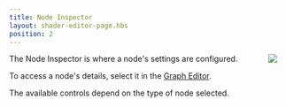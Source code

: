 ```yaml
---
title: Node Inspector
layout: shader-editor-page.hbs
position: 2
---
```


<img loading="lazy" src="/images/shader-editor/inspector-pane-node.png" style="float: right; padding: 20px; padding-top: 0px;">

The Node Inspector is where a node's settings are configured.

To access a node's details, select it in the [Graph Editor][6].

The available controls depend on the type of node selected.

[6]: /shader-editor/window-layout/graph-editor
